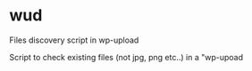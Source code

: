 # wud
Files discovery script in wp-upload

Script to check existing files (not jpg, png etc..) in a "wp-upoad
